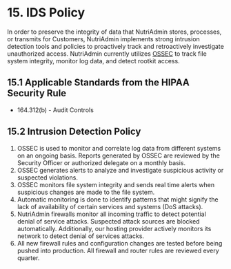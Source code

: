 # 15. IDS Policy

In order to preserve the integrity of data that NutriAdmin stores, processes, or transmits for Customers, NutriAdmin implements strong intrusion detection tools and policies to proactively track and retroactively investigate unauthorized access. NutriAdmin currently utilizes [OSSEC](https://ossec.github.io/) to track file system integrity, monitor log data, and detect rootkit access.

## 15.1 Applicable Standards from the HIPAA Security Rule

* 164.312(b) - Audit Controls

## 15.2 Intrusion Detection Policy

1. OSSEC is used to monitor and correlate log data from different systems on an ongoing basis. Reports generated by OSSEC are reviewed by the Security Officer or authorized delegate on a monthly basis.
2. OSSEC generates alerts to analyze and investigate suspicious activity or suspected violations.
3. OSSEC monitors file system integrity and sends real time alerts when suspicious changes are made to the file system.
4. Automatic monitoring is done to identify patterns that might signify the lack of availability of certain services and systems (DoS attacks).
5. NutriAdmin firewalls monitor all incoming traffic to detect potential denial of service attacks. Suspected attack sources are blocked automatically. Additionally, our hosting provider actively monitors its network to detect denial of services attacks.
6. All new firewall rules and configuration changes are tested before being pushed into production. All firewall and router rules are reviewed every quarter.
